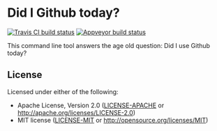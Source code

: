Did I Github today?
===================

[![Travis CI build status](https://travis-ci.org/PhilboBaggins/did-i-github-today.svg?branch=master)](https://travis-ci.org/PhilboBaggins/did-i-github-today)
[![Appveyor build status](https://ci.appveyor.com/api/projects/status/iw8dpfyb5l7sqogg?svg=true)](https://ci.appveyor.com/project/PhilboBaggins/did-i-github-today)

This command line tool answers the age old question: Did I use Github today?

License
-------

Licensed under either of the following:

* Apache License, Version 2.0 ([LICENSE-APACHE](LICENSE-APACHE) or http://apache.org/licenses/LICENSE-2.0)
* MIT license ([LICENSE-MIT](LICENSE-MIT) or http://opensource.org/licenses/MIT)

